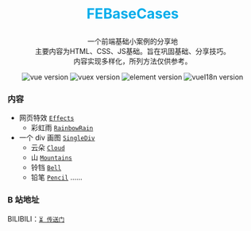 # <p align=center style=" color:#00adeb">FEBaseCases</p>

<p align=center>
一个前端基础小案例的分享地
<br>主要内容为HTML、CSS、JS基础。旨在巩固基础、分享技巧。
<br>内容实现多样化，所列方法仅供参考。</p>

<p align=center>
<img src='https://img.shields.io/badge/HTML-5-blue?style=flat-square' alt="vue version" style='cursor:pointer' />
<img src='https://img.shields.io/badge/CSS-3-blue?style=flat-square' alt="vuex version" style='cursor:pointer' />
<img src='https://img.shields.io/badge/JavaScript-ES6-blue?style=flat-square' alt="element version" style='cursor:pointer' />
<img src='https://img.shields.io/badge/status-pending-orange?style=flat-square' alt="vueI18n version" style='cursor:pointer' />
</p>

### 内容

- 网页特效 [`Effects`](/Effects/)
  - 彩虹雨 [`RainbowRain`](/Effects/RainbowRain/rainbowrain.html)
- 一个 div 画图 [`SingleDiv`](/SingleDiv/)
  - 云朵 [`Cloud`](/SingleDiv/Cloud.html)
  - 山 [`Mountains`](/SingleDiv/Mountains.html)
  - 铃铛 [`Bell`](/SingleDiv/Bell.html)
  - 铅笔 [`Pencil`](/SingleDiv/Pencil.html)
    ......

### B 站地址

BILIBILI：[`⏳ 传送门`](https://space.bilibili.com/30569760)
